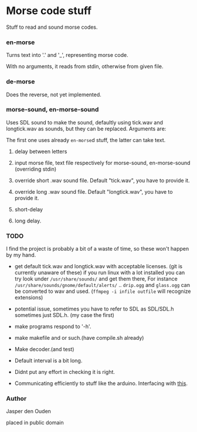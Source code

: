 
# Morse code stuff

Stuff to read and sound morse codes.

### en-morse

Turns text into '.' and '_', representing morse code.

With no arguments, it reads from stdin, otherwise from given file.

### de-morse

Does the reverse, not yet implemented.

### morse-sound, en-morse-sound

Uses SDL sound to make the sound, defaultly using
tick.wav and longtick.wav as sounds, but they can be replaced. Arguments are:

The first one uses already `en-morse`d stuff, the latter can take text.

1. delay between letters

2. input morse file, text file respectively for morse-sound, 
en-morse-sound (overriding stdin)

3. override short .wav sound file. Default "tick.wav", you have to provide it.

4. override long .wav sound file. Default "longtick.wav", you have to provide it.

5. short-delay 

6. long delay.

### TODO
I find the project is probably a bit of a waste of time, so these won't happen by my hand.

* get default tick.wav and longtick.wav with acceptable licenses.
(git is currently unaware of these) if you run linux with a lot installed you can try look
under `/usr/share/sounds/` and get them there, For instance 
`/usr/share/sounds/gnome/default/alerts/` .. `drip.ogg` and `glass.ogg` can be converted to 
wav and used. (`ffmpeg -i infile outfile` will recognize extensions)

* potential issue, sometimes you have to refer to SDL as SDL/SDL.h sometimes just SDL.h.
  (my case the first)

* make programs respond to '-h'.

* make makefile and or such.(have compile.sh already)

* Make decoder.(and test)

* Default interval is a bit long.

* Didnt put any effort in checking it is right.

* Communicating efficiently to stuff like the arduino. 
  Interfacing with [this](http://arduino.cc/playground/Code/Morse).

### Author

Jasper den Ouden

placed in public domain
